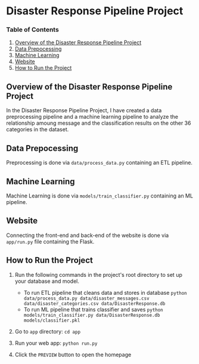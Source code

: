 # Disaster Response Pipeline Project

### Table of Contents

1. [Overview of the Disaster Response Pipeline Project](#Overview)
2. [Data Prepocessing](#Preprocess)
3. [Machine Learning](#Learning)
4. [Website](#Website)
5. [How to Run the Project](#Intrucdition)

## Overview of the Disaster Response Pipeline Project <a name="Overview"></a>

In the Disaster Response Pipeline Project, I have created a data preprocessing pipeline and a machine learning pipeline to analyze the relationship amoung message and the classification results on the other 36 categories in the dataset.

## Data Prepocessing<a name="Preprocess"></a>

Preprocessing is done via ```data/process_data.py```  containing an ETL pipeline. 

## Machine Learning <a name="Learning"></a>

Machine Learning is done via ```models/train_classifier.py```  containing an ML pipeline.

## Website<a name="Website"></a>

Connecting the front-end and back-end of the website is done via ```app/run.py``` file containing the Flask.

## How to Run the Project<a name="Instructions"></a>

1. Run the following commands in the project's root directory to set up your database and model.

    - To run ETL pipeline that cleans data and stores in database
        `python data/process_data.py data/disaster_messages.csv data/disaster_categories.csv data/DisasterResponse.db`
    - To run ML pipeline that trains classifier and saves
        `python models/train_classifier.py data/DisasterResponse.db models/classifier.pkl`

2. Go to `app` directory: `cd app`

3. Run your web app: `python run.py`

4. Click the `PREVIEW` button to open the homepage
